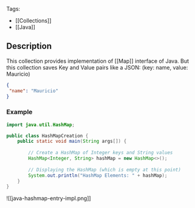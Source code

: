 Tags: 
- [[Collections]]
- [[Java]]
## Description
This collection provides implementation of [[Map]] interface of Java. But this collection saves Key and Value pairs like a JSON: (key: name, value: Mauricio)
```json
{
 "name": "Mauricio"
}
```

### Example
```java
import java.util.HashMap;

public class HashMapCreation {
    public static void main(String args[]) {
        
        // Create a HashMap of Integer keys and String values
        HashMap<Integer, String> hashMap = new HashMap<>();
        
        // Displaying the HashMap (which is empty at this point)
        System.out.println("HashMap Elements: " + hashMap);
    }
}
```

![[java-hashmap-entry-impl.png]]